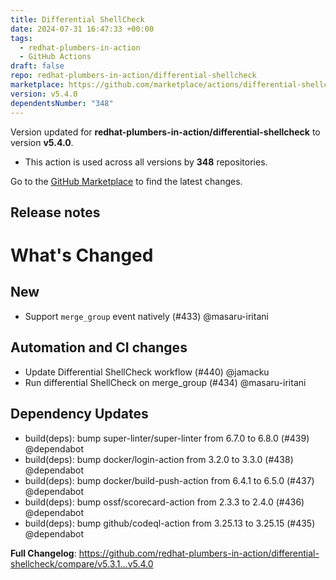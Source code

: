 ```yaml
---
title: Differential ShellCheck
date: 2024-07-31 16:47:33 +00:00
tags:
  - redhat-plumbers-in-action
  - GitHub Actions
draft: false
repo: redhat-plumbers-in-action/differential-shellcheck
marketplace: https://github.com/marketplace/actions/differential-shellcheck
version: v5.4.0
dependentsNumber: "348"
---
```



Version updated for **redhat-plumbers-in-action/differential-shellcheck** to version **v5.4.0**.
- This action is used across all versions by **348** repositories.

Go to the [GitHub Marketplace](https://github.com/marketplace/actions/differential-shellcheck) to find the latest changes.

## Release notes

# What's Changed

## New

* Support `merge_group` event natively (#433) @masaru-iritani

## Automation and CI changes

* Update Differential ShellCheck workflow (#440) @jamacku
* Run differential ShellCheck on merge_group (#434) @masaru-iritani

## Dependency Updates

* build(deps): bump super-linter/super-linter from 6.7.0 to 6.8.0 (#439) @dependabot
* build(deps): bump docker/login-action from 3.2.0 to 3.3.0 (#438) @dependabot
* build(deps): bump docker/build-push-action from 6.4.1 to 6.5.0 (#437) @dependabot
* build(deps): bump ossf/scorecard-action from 2.3.3 to 2.4.0 (#436) @dependabot
* build(deps): bump github/codeql-action from 3.25.13 to 3.25.15 (#435) @dependabot

**Full Changelog**: https://github.com/redhat-plumbers-in-action/differential-shellcheck/compare/v5.3.1...v5.4.0

